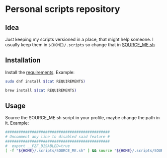 # Personal scripts repository
## Idea
Just keeping my scripts versioned in a place, that might help someone. I usually keep them in `${HOME}/.scripts` so change that in [SOURCE_ME.sh](SOURCE_ME.sh)
## Installation
Install the [requirements](REQUIREMENTS). Example:
```bash
sudo dnf install $(cat REQUIREMENTS)
```
```bash
brew install $(cat REQUIREMENTS)
```
## Usage
Source the SOURCE_ME.sh script in your profile, maybe change the path in it. Example:
```bash
###############################################
# Uncomment any line to disabled said feature #
###############################################
#  export __FZF_DISABLED=true
[ -f "${HOME}/.scripts/SOURCE_ME.sh" ] && source "${HOME}/.scripts/SOURCE_ME.sh"
```
